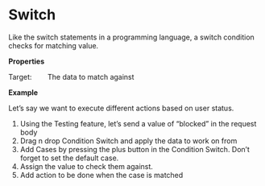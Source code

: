 # Switch

Like the switch statements in a programming language, a switch condition checks for matching value.

 **Properties**
 

Target:        The data to match against

 **Example**
 

Let’s say we want to execute different actions based on user status.

1. Using the Testing feature, let’s send a value of “blocked” in the request body
2. Drag n drop Condition Switch and apply the data to work on from
3. Add Cases by pressing the plus button in the Condition Switch. Don’t forget to set the default case.
4. Assign the value to check them against.
5. Add action to be done when the case is matched